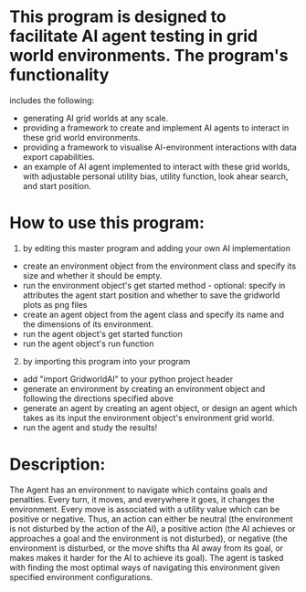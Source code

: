 # This program is designed to facilitate AI agent testing in grid world environments. The program's functionality
includes the following:
- generating AI grid worlds at any scale.
- providing a framework to create and implement AI agents to interact in these grid world environments.
- providing a framework to visualise AI-environment interactions with data export capabilities.
- an example of AI agent implemented to interact with these grid worlds, with adjustable personal utility bias, utility
function, look ahear search, and start position.

# How to use this program:
1) by editing this master program and adding your own AI implementation
- create an environment object from the environment class and specify its size and whether it should be empty.
- run the environment object's get started method - optional: specify in attributes the agent start position and whether
to save the gridworld plots as png files
- create an agent object from the agent class and specify its name and the dimensions of its environment.
- run the agent object's get started function
- run the agent object's run function

2) by importing this program into your program
- add "import GridworldAI" to your python project header
- generate an environment by creating an environment object and following the directions specified above
- generate an agent by creating an agent object, or design an agent which takes as its input the environment object's
environment grid world.
- run the agent and study the results!

# Description:
The Agent has an environment to navigate which contains goals and penalties. Every turn, it moves, and everywhere it
goes, it changes the environment. Every move is associated with a utility value which can be positive or negative.
Thus, an action can either be neutral (the environment is not disturbed by the action of the AI), a positive action
(the AI achieves or approaches a goal and the environment is not disturbed), or negative (the environment is disturbed,
or the move shifts tha AI away from its goal, or makes makes it harder for the AI to achieve its goal).
The agent is tasked with finding the most optimal ways of navigating this environment given specified environment configurations.
